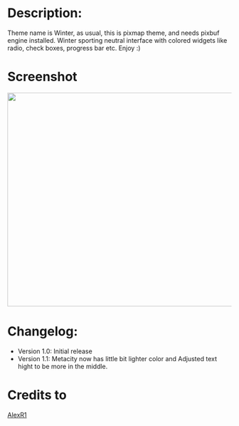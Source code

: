 # Description:
Theme name is Winter, as usual, this is pixmap theme, and needs pixbuf engine installed. Winter sporting neutral interface with colored widgets like radio, check boxes, progress bar etc. Enjoy :)

# Screenshot
<img src="http://gnome-look.org/CONTENT/content-pre1/122010-1.jpg" height="480" width="640">

# Changelog:
- Version 1.0: Initial release
- Version 1.1: Metacity now has little bit lighter color and Adjusted text hight to be more in the middle.

# Credits to
[AlexR1](http://gnome-look.org/usermanager/search.php?username=AlexR1)
